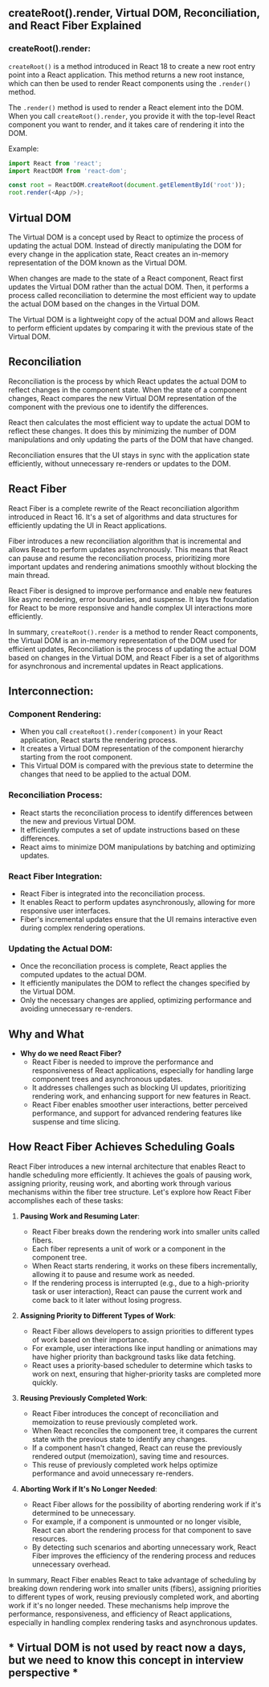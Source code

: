 ## createRoot().render, Virtual DOM, Reconciliation, and React Fiber Explained

### createRoot().render:

`createRoot()` is a method introduced in React 18 to create a new root entry point into a React application. This method returns a new root instance, which can then be used to render React components using the `.render()` method.

The `.render()` method is used to render a React element into the DOM. When you call `createRoot().render`, you provide it with the top-level React component you want to render, and it takes care of rendering it into the DOM.

Example:
```javascript
import React from 'react';
import ReactDOM from 'react-dom';

const root = ReactDOM.createRoot(document.getElementById('root'));
root.render(<App />);

```

## Virtual DOM

The Virtual DOM is a concept used by React to optimize the process of updating the actual DOM. Instead of directly manipulating the DOM for every change in the application state, React creates an in-memory representation of the DOM known as the Virtual DOM.

When changes are made to the state of a React component, React first updates the Virtual DOM rather than the actual DOM. Then, it performs a process called reconciliation to determine the most efficient way to update the actual DOM based on the changes in the Virtual DOM.

The Virtual DOM is a lightweight copy of the actual DOM and allows React to perform efficient updates by comparing it with the previous state of the Virtual DOM.

## Reconciliation

Reconciliation is the process by which React updates the actual DOM to reflect changes in the component state. When the state of a component changes, React compares the new Virtual DOM representation of the component with the previous one to identify the differences.

React then calculates the most efficient way to update the actual DOM to reflect these changes. It does this by minimizing the number of DOM manipulations and only updating the parts of the DOM that have changed.

Reconciliation ensures that the UI stays in sync with the application state efficiently, without unnecessary re-renders or updates to the DOM.

## React Fiber

React Fiber is a complete rewrite of the React reconciliation algorithm introduced in React 16. It's a set of algorithms and data structures for efficiently updating the UI in React applications.

Fiber introduces a new reconciliation algorithm that is incremental and allows React to perform updates asynchronously. This means that React can pause and resume the reconciliation process, prioritizing more important updates and rendering animations smoothly without blocking the main thread.

React Fiber is designed to improve performance and enable new features like async rendering, error boundaries, and suspense. It lays the foundation for React to be more responsive and handle complex UI interactions more efficiently.

In summary, `createRoot().render` is a method to render React components, the Virtual DOM is an in-memory representation of the DOM used for efficient updates, Reconciliation is the process of updating the actual DOM based on changes in the Virtual DOM, and React Fiber is a set of algorithms for asynchronous and incremental updates in React applications.

## Interconnection:

### Component Rendering:

- When you call `createRoot().render(component)` in your React application, React starts the rendering process.
- It creates a Virtual DOM representation of the component hierarchy starting from the root component.
- This Virtual DOM is compared with the previous state to determine the changes that need to be applied to the actual DOM.

### Reconciliation Process:

- React starts the reconciliation process to identify differences between the new and previous Virtual DOM.
- It efficiently computes a set of update instructions based on these differences.
- React aims to minimize DOM manipulations by batching and optimizing updates.

### React Fiber Integration:

- React Fiber is integrated into the reconciliation process.
- It enables React to perform updates asynchronously, allowing for more responsive user interfaces.
- Fiber's incremental updates ensure that the UI remains interactive even during complex rendering operations.

### Updating the Actual DOM:

- Once the reconciliation process is complete, React applies the computed updates to the actual DOM.
- It efficiently manipulates the DOM to reflect the changes specified by the Virtual DOM.
- Only the necessary changes are applied, optimizing performance and avoiding unnecessary re-renders.

## Why and What

- **Why do we need React Fiber?**
  - React Fiber is needed to improve the performance and responsiveness of React applications, especially for handling large component trees and asynchronous updates.
  - It addresses challenges such as blocking UI updates, prioritizing rendering work, and enhancing support for new features in React.
  - React Fiber enables smoother user interactions, better perceived performance, and support for advanced rendering features like suspense and time slicing.



## How React Fiber Achieves Scheduling Goals

React Fiber introduces a new internal architecture that enables React to handle scheduling more efficiently. It achieves the goals of pausing work, assigning priority, reusing work, and aborting work through various mechanisms within the fiber tree structure. Let's explore how React Fiber accomplishes each of these tasks:

1. **Pausing Work and Resuming Later**:
   - React Fiber breaks down the rendering work into smaller units called fibers.
   - Each fiber represents a unit of work or a component in the component tree.
   - When React starts rendering, it works on these fibers incrementally, allowing it to pause and resume work as needed.
   - If the rendering process is interrupted (e.g., due to a high-priority task or user interaction), React can pause the current work and come back to it later without losing progress.

2. **Assigning Priority to Different Types of Work**:
   - React Fiber allows developers to assign priorities to different types of work based on their importance.
   - For example, user interactions like input handling or animations may have higher priority than background tasks like data fetching.
   - React uses a priority-based scheduler to determine which tasks to work on next, ensuring that higher-priority tasks are completed more quickly.

3. **Reusing Previously Completed Work**:
   - React Fiber introduces the concept of reconciliation and memoization to reuse previously completed work.
   - When React reconciles the component tree, it compares the current state with the previous state to identify any changes.
   - If a component hasn't changed, React can reuse the previously rendered output (memoization), saving time and resources.
   - This reuse of previously completed work helps optimize performance and avoid unnecessary re-renders.

4. **Aborting Work if It's No Longer Needed**:
   - React Fiber allows for the possibility of aborting rendering work if it's determined to be unnecessary.
   - For example, if a component is unmounted or no longer visible, React can abort the rendering process for that component to save resources.
   - By detecting such scenarios and aborting unnecessary work, React Fiber improves the efficiency of the rendering process and reduces unnecessary overhead.

In summary, React Fiber enables React to take advantage of scheduling by breaking down rendering work into smaller units (fibers), assigning priorities to different types of work, reusing previously completed work, and aborting work if it's no longer needed. These mechanisms help improve the performance, responsiveness, and efficiency of React applications, especially in handling complex rendering tasks and asynchronous updates.


## * Virtual DOM is not used by react now a days, but we need to know this concept in interview perspective * ##